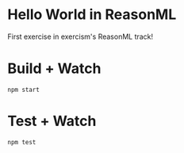 # Hello World in ReasonML

First exercise in exercism's ReasonML track!

# Build + Watch

```
npm start
```

# Test + Watch

```
npm test
```
